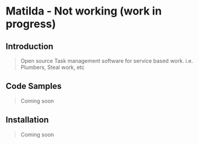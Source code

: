 # Matilda - Not working (work in progress)

## Introduction

> Open source Task management software for service based work. i.e. Plumbers, Steal work, etc

## Code Samples

> Coming soon

## Installation

> Coming soon